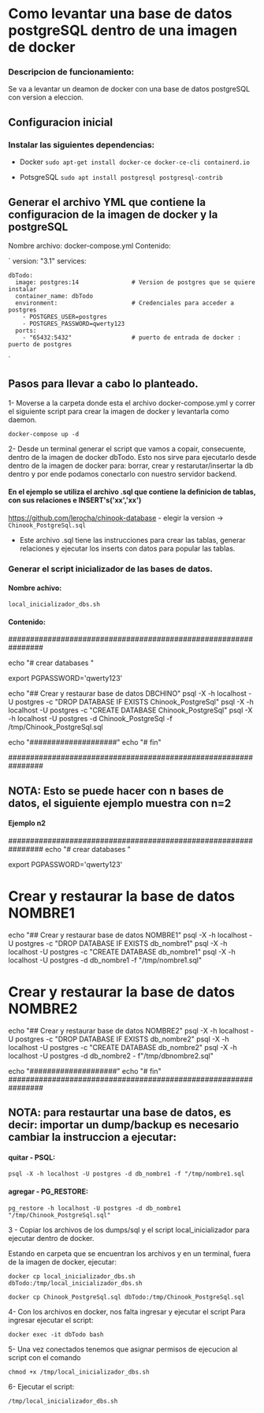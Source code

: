 # Como levantar una base de datos postgreSQL dentro de una imagen de docker

### Descripcion de funcionamiento:
Se va a levantar un deamon de docker con una base de datos postgreSQL con version a eleccion.

## Configuracion inicial 

### Instalar las siguientes dependencias:

- Docker 
`sudo apt-get install docker-ce docker-ce-cli containerd.io`

- PotsgreSQL
`sudo apt install postgresql postgresql-contrib`

## Generar el archivo YML que contiene la configuracion de la imagen de docker y la postgreSQL 

Nombre archivo: docker-compose.yml
Contenido:

`
version: "3.1"
services:

    dbTodo:
      image: postgres:14               # Version de postgres que se quiere instalar
      container_name: dbTodo 
      environment:                     # Credenciales para acceder a postgres
        - POSTGRES_USER=postgres
        - POSTGRES_PASSWORD=qwerty123
      ports:
        - "65432:5432"                 # puerto de entrada de docker : puerto de postgres
`


## Pasos para llevar a cabo lo planteado.

1- Moverse a la carpeta donde esta el archivo docker-compose.yml y correr el siguiente script para crear la imagen de docker y levantarla como daemon.

`docker-compose up -d`  

2- Desde un terminal generar el script que vamos a copair, consecuente, dentro de la imagen de docker dbTodo. Esto nos sirve para ejecutarlo desde dentro de la imagen de docker para: borrar, crear y restarutar/insertar la db dentro y por ende podamos conectarlo con nuestro servidor backend.

#### En el ejemplo se utiliza el archivo .sql que contiene la definicion de tablas, con sus relaciones e INSERT's('xx','xx') 
 https://github.com/lerocha/chinook-database - elegir la version -> `Chinook_PostgreSql.sql`
- Este archivo .sql tiene las instrucciones para crear las tablas, generar relaciones y ejecutar los inserts con datos para popular las tablas.

### Generar el script inicializador de las bases de datos.

#### Nombre achivo: 

`local_inicializador_dbs.sh`

#### Contenido:

################################################################

echo "# crear databases "

export PGPASSWORD='qwerty123'

echo "## Crear y restaurar base de datos DBCHINO"
psql -X -h localhost -U postgres -c "DROP DATABASE IF EXISTS Chinook_PostgreSql"
psql -X -h localhost -U postgres -c "CREATE DATABASE Chinook_PostgreSql"
psql -X -h localhost -U postgres -d Chinook_PostgreSql -f /tmp/Chinook_PostgreSql.sql


echo "####################"
echo "# fin" 

################################################################


## NOTA: Esto se puede hacer con n bases de datos, el siguiente ejemplo muestra con n=2


#### Ejemplo n2

################################################################
echo "# crear databases "

export PGPASSWORD='qwerty123'

# Crear y restaurar la base de datos NOMBRE1
echo "## Crear y restaurar base de datos NOMBRE1"
psql -X -h localhost -U postgres -c "DROP DATABASE IF EXISTS db_nombre1"
psql -X -h localhost -U postgres -c "CREATE DATABASE db_nombre1"
psql -X -h localhost -U postgres -d db_nombre1 -f "/tmp/nombre1.sql"

# Crear y restaurar la base de datos NOMBRE2
echo "## Crear y restaurar base de datos NOMBRE2"
psql -X -h localhost -U postgres -c "DROP DATABASE IF EXISTS db_nombre2"
psql -X -h localhost -U postgres -c "CREATE DATABASE db_nombre2"
psql -X -h localhost -U postgres -d db_nombre2 - f"/tmp/dbnombre2.sql"

echo "####################"
echo "# fin" 
################################################################

## NOTA: para restaurtar una base de datos, es decir: importar un dump/backup es necesario cambiar la instruccion a ejecutar:

#### quitar - PSQL:  
  `psql -X -h localhost -U postgres -d db_nombre1 -f "/tmp/nombre1.sql`

#### agregar - PG_RESTORE: 

`pg_restore -h localhost -U postgres -d db_nombre1 "/tmp/Chinook_PostgreSql.sql"`


3 - Copiar los archivos de los dumps/sql y el script local_inicializador para ejecutar dentro de docker.

Estando en carpeta que se encuentran los archivos y en un terminal, fuera de la imagen de docker, ejecutar:

`docker cp local_inicializador_dbs.sh dbTodo:/tmp/local_inicializador_dbs.sh`

`docker cp Chinook_PostgreSql.sql dbTodo:/tmp/Chinook_PostgreSql.sql`


4- Con los archivos en docker, nos falta ingresar y ejecutar el script
Para ingresar ejecutar el script:

 `docker exec -it dbTodo bash` 

5- Una vez conectados tenemos que asignar permisos de ejecucion al script con el comando

`chmod +x /tmp/local_inicializador_dbs.sh`

6- Ejecutar el script:

  `/tmp/local_inicializador_dbs.sh`

  
